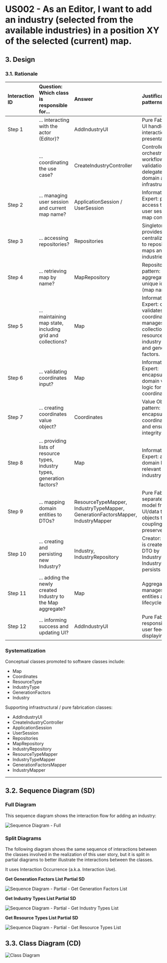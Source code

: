 # US002 - As an Editor, I want to add an industry (selected from the available industries) in a position XY of the selected (current) map.

## 3. Design

### 3.1. Rationale

| Interaction ID | Question: Which class is responsible for...                                | Answer                                                                          | Justification (with patterns)                                                                                                            |
|:---------------|:---------------------------------------------------------------------------|:--------------------------------------------------------------------------------|:-----------------------------------------------------------------------------------------------------------------------------------------|
| Step 1         | ... interacting with the actor (Editor)?                                   | AddIndustryUI                                                                   | Pure Fabrication: UI handles all user interactions and presentation.                                                                     |
|                | ... coordinating the use case?                                             | CreateIndustryController                                                        | Controller: orchestrates workflow, handles validations and delegates to domain and infrastructure.                                       |
| Step 2         | ... managing user session and current map name?                            | ApplicationSession / UserSession                                                | Information Expert: provides access to current user session and map context.                                                             |
| Step 3         | ... accessing repositories?                                                | Repositories                                                                    | Singleton: provides centralized access to repositories for maps and industries.                                                          |
| Step 4         | ... retrieving map by name?                                                | MapRepository                                                                   | Repository pattern: loads Map aggregate by unique identifier (map name).                                                                 |
| Step 5         | ... maintaining map state, including grid and collections?                 | Map                                                                             | Information Expert: owns grid, validates coordinates, and manages collections of resource types, industry types, and generation factors. |
| Step 6         | ... validating coordinates input?                                          | Map                                                                             | Information Expert: encapsulates domain validation logic for coordinates.                                                                |
| Step 7         | ... creating coordinates value object?                                     | Coordinates                                                                     | Value Object pattern: encapsulates coordinate data and ensures integrity.                                                                |
| Step 8         | ... providing lists of resource types, industry types, generation factors? | Map                                                                             | Information Expert: aggregates domain lists relevant for industry creation.                                                              |
| Step 9         | ... mapping domain entities to DTOs?                                       | ResourceTypeMapper, IndustryTypeMapper, GenerationFactorsMapper, IndustryMapper | Pure Fabrication: separates domain model from UI/data transfer objects to reduce coupling and preserve SRP.                              |
| Step 10        | ... creating and persisting new Industry?                                  | Industry, IndustryRepository                                                    | Creator: Industry is created from DTO by IndustryMapper; IndustryRepository persists it.                                                 |
| Step 11        | ... adding the newly created Industry to the Map aggregate?                | Map                                                                             | Aggregate Root: manages its child entities and their lifecycle.                                                                          |
| Step 12        | ... informing success and updating UI?                                     | AddIndustryUI                                                                   | Pure Fabrication: responsible for user feedback and displaying results.                                                                  |

### Systematization

Conceptual classes promoted to software classes include:

* Map
* Coordinates
* ResourceType
* IndustryType
* GenerationFactors
* Industry

Supporting infrastructural / pure fabrication classes:

* AddIndustryUI
* CreateIndustryController
* ApplicationSession
* UserSession
* Repositories
* MapRepository
* IndustryRepository
* ResourceTypeMapper
* IndustryTypeMapper
* GenerationFactorsMapper
* IndustryMapper

---

## 3.2. Sequence Diagram (SD)

### Full Diagram

This sequence diagram shows the interaction flow for adding an industry:

![Sequence Diagram - Full](svg/US002-SD-full.svg)

### Split Diagrams

The following diagram shows the same sequence of interactions between the classes involved in the realization of this user story, but it is split in partial diagrams to better illustrate the interactions between the classes.

It uses Interaction Occurrence (a.k.a. Interaction Use).

**Get Generation Factors List Partial SD**

![Sequence Diagram - Partial - Get Generation Factors List](svg/US002-SD_toDTO_ListGenerationFactors.svg)

**Get Industry Types List Partial SD**

![Sequence Diagram - Partial - Get Industry Types List](svg/US002-SD_toDTO_ListIndustriesTypes.svg)

**Get Resource Types List Partial SD**

![Sequence Diagram - Partial - Get Resource Types List](svg/US002-SD_toDTOListResources.svg)

## 3.3. Class Diagram (CD)

![Class Diagram](svg/US002-CD.svg)
